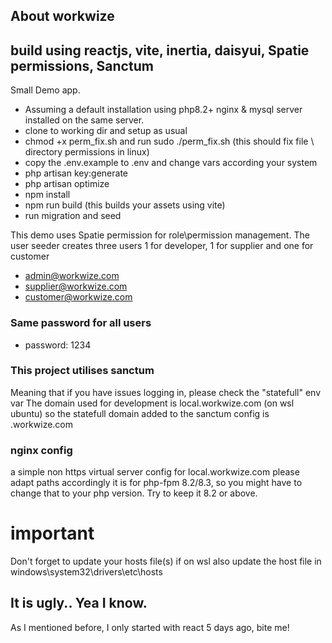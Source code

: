 ## About workwize

## build using reactjs, vite, inertia, daisyui, Spatie permissions, Sanctum

Small Demo app.
- Assuming a default installation using php8.2+ nginx & mysql server installed on the same server.  
- clone to working dir and setup as usual
- chmod +x perm_fix.sh and run sudo ./perm_fix.sh
 (this should fix file \ directory permissions in linux)
- copy the .env.example to .env and change vars according your system
- php artisan key:generate
- php artisan optimize
- npm install
- npm run build (this builds your assets using vite)
- run migration and seed

This demo uses Spatie permission for role\permission management.
The user seeder creates three users 1 for developer, 1 for supplier and one for customer

- admin@workwize.com
- supplier@workwize.com
- customer@workwize.com

### Same password for all users
- password: 1234

### This project utilises sanctum
Meaning that if you have issues logging in, please check the "statefull" env var 
The domain used for development is local.workwize.com (on wsl ubuntu) so 
the statefull domain added to the sanctum config is .workwize.com

### nginx config
a simple non https virtual server config for local.workwize.com please adapt paths accordingly
it is for php-fpm 8.2/8.3, so you might have to change that to your php version. 
Try to keep it 8.2 or above.

# important
Don't forget to update your hosts file(s)
if on wsl also update the host file in windows\system32\drivers\etc\hosts

## It is ugly.. Yea I know.
As I mentioned before, I only started with react 5 days ago, bite me!
